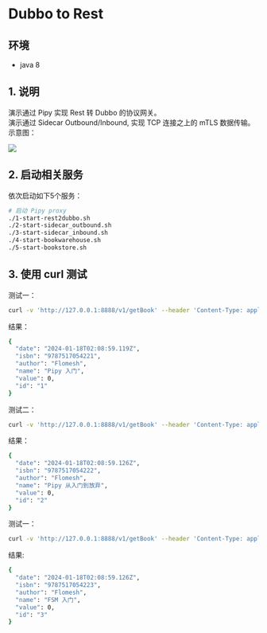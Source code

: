 # Dubbo to Rest

## 环境

- java 8

## 1. 说明  

演示通过 Pipy 实现 Rest 转 Dubbo 的协议网关。  
演示通过 Sidecar Outbound/Inbound, 实现 TCP 连接之上的 mTLS 数据传输。
示意图：  

![ ](https://github.com/wanpf/rest2dubbo_mtls/assets/2276200/8bde2ee5-fe00-47f1-b266-3ba2ee095df8)

## 2. 启动相关服务

依次启动如下5个服务：  

```bash
# 启动 Pipy proxy
./1-start-rest2dubbo.sh
./2-start-sidecar_outbound.sh
./3-start-sidecar_inbound.sh
./4-start-bookwarehouse.sh
./5-start-bookstore.sh
```

## 3. 使用 curl 测试  

测试一：  

```bash
curl -v 'http://127.0.0.1:8888/v1/getBook' --header 'Content-Type: application/json' --data  '{"id": 1}'
```

结果：  

```bash
{
  "date": "2024-01-18T02:08:59.119Z",
  "isbn": "9787517054221",
  "author": "Flomesh",
  "name": "Pipy 入门",
  "value": 0,
  "id": "1"
}
```

测试二：  

```bash
curl -v 'http://127.0.0.1:8888/v1/getBook' --header 'Content-Type: application/json' --data '{"id": 2}'
```

结果：  

```bash
{
  "date": "2024-01-18T02:08:59.126Z",
  "isbn": "9787517054222",
  "author": "Flomesh",
  "name": "Pipy 从入门到放弃",
  "value": 0,
  "id": "2"
}
```

测试一：  

```bash
curl -v 'http://127.0.0.1:8888/v1/getBook' --header 'Content-Type: application/json' --data  '{"id": 3}'
```

结果:

```bash
{
  "date": "2024-01-18T02:08:59.126Z",
  "isbn": "9787517054223",
  "author": "Flomesh",
  "name": "FSM 入门",
  "value": 0,
  "id": "3"
}
```
